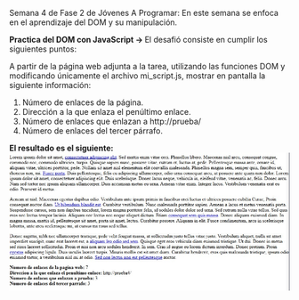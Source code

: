 Semana 4 de Fase 2 de Jóvenes A Programar: En este semana se enfoca en el aprendizaje del DOM y su manipulación. <br>

<strong> Practica del DOM con JavaScript -> </strong> El desafió consiste en cumplir los siguientes puntos: <br>

A partir de la página web adjunta a la tarea, utilizando las funciones DOM y modificando únicamente el archivo mi_script.js, mostrar en pantalla la siguiente información: <br>

<ol>
    <li>Número de enlaces de la página.</li>
    <li>Dirección a la que enlaza el penúltimo enlace.</li>
    <li>Número de enlaces que enlazan a http://prueba/</li>
    <li>Número de enlaces del tercer párrafo.</li>
</ol>

<strong> El resultado es el siguiente: </strong> <img src="Practica_DOM/resultados1.jpg">